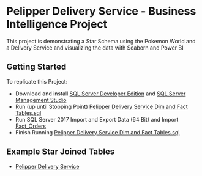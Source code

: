 # Pelipper Delivery Service - Business Intelligence Project

This project is demonstrating a Star Schema using the Pokemon World and a Delivery Service and visualizing the data with Seaborn and Power BI 

## Getting Started
To replicate this Project: 
* Download and install [SQL Server Developer Edition](https://www.microsoft.com/en-us/sql-server/sql-server-downloads) and [SQL Server Management Studio](https://docs.microsoft.com/en-us/sql/ssms/download-sql-server-management-studio-ssms?view=sql-server-2017) 
* Run (up until Stopping Point) [Pelipper Delivery Service Dim and Fact Tables.sql
](https://github.com/CentsOfFate/Pelipper-Delivery-Service/blob/master/Pelipper%20Delivery%20Service%20Dim%20and%20Fact%20Tables.sql)
* Run SQL Server 2017 Import and Export Data (64 Bit) and Import [Fact_Orders](https://github.com/CentsOfFate/Pelipper-Delivery-Service/blob/master/Fact_Orders.xlsx)
* Finish Running [Pelipper Delivery Service Dim and Fact Tables.sql
](https://github.com/CentsOfFate/Pelipper-Delivery-Service/blob/master/Pelipper%20Delivery%20Service%20Dim%20and%20Fact%20Tables.sql)

## Example Star Joined Tables
* [Pelipper Delivery Service](https://github.com/CentsOfFate/Pelipper-Delivery-Service/blob/master/Pelipper%20Delivery%20Service.xlsx)
